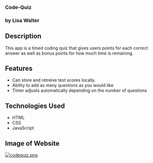 ### Code-Quiz
### by Lisa Walter

## Description
This app is a timed coding quiz that gives users points for each correct answer as well as bonus points for how much time is remaining. 

## Features

* Can store and retreive test scores locally.
* Ability to add as many questions as you would like
* Timer adjusts automatically depending on the number of questions




## Technologies Used

* HTML
* CSS
* JavaScript



## Image of Website

[![codequiz.png](https://i.postimg.cc/4djNQhgq/codequiz.png)](https://postimg.cc/9RthW0zY)